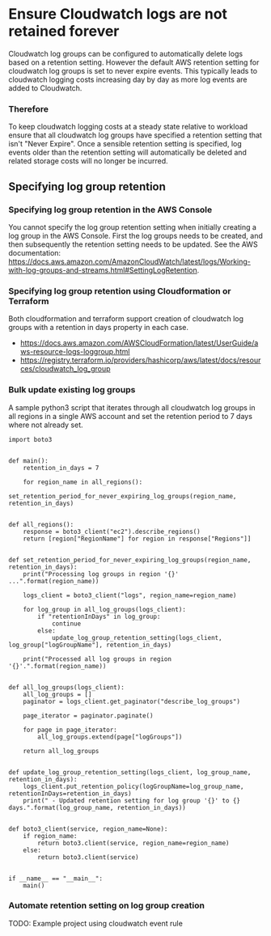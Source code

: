 # Ensure Cloudwatch logs are not retained forever

Cloudwatch log groups can be configured to automatically delete logs based on a retention setting. However the default AWS retention setting for cloudwatch log groups is set to never expire events. This typically leads to cloudwatch logging costs increasing day by day as more log events are added to Cloudwatch.

### Therefore

To keep cloudwatch logging costs at a steady state relative to workload ensure that all cloudwatch log groups have specified a retention setting that isn't "Never Expire". Once a sensible retention setting is specified, log events older than the retention setting will automatically be deleted and related storage costs will no longer be incurred.

## Specifying log group retention

### Specifying log group retention in the AWS Console

You cannot specify the log group retention setting when initially creating a log group in the AWS Console. First the log groups needs to be created, and then subsequently the retention setting needs to be updated. See the AWS documentation: https://docs.aws.amazon.com/AmazonCloudWatch/latest/logs/Working-with-log-groups-and-streams.html#SettingLogRetention.

### Specifying log group retention using Cloudformation or Terraform

Both cloudformation and terraform support creation of cloudwatch log groups with a retention in days property in each case.
* https://docs.aws.amazon.com/AWSCloudFormation/latest/UserGuide/aws-resource-logs-loggroup.html
* https://registry.terraform.io/providers/hashicorp/aws/latest/docs/resources/cloudwatch_log_group

### Bulk update existing log groups

A sample python3 script that iterates through all cloudwatch log groups in all regions in a single AWS account and set the retention period to 7 days where not already set. 
```python3
import boto3


def main():
    retention_in_days = 7

    for region_name in all_regions():
        set_retention_period_for_never_expiring_log_groups(region_name, retention_in_days)


def all_regions():
    response = boto3_client("ec2").describe_regions()
    return [region["RegionName"] for region in response["Regions"]]


def set_retention_period_for_never_expiring_log_groups(region_name, retention_in_days):
    print("Processing log groups in region '{}' ...".format(region_name))

    logs_client = boto3_client("logs", region_name=region_name)

    for log_group in all_log_groups(logs_client):
        if "retentionInDays" in log_group:
            continue
        else:
            update_log_group_retention_setting(logs_client, log_group["logGroupName"], retention_in_days)

    print("Processed all log groups in region '{}'.".format(region_name))


def all_log_groups(logs_client):
    all_log_groups = []
    paginator = logs_client.get_paginator("describe_log_groups")

    page_iterator = paginator.paginate()

    for page in page_iterator:
        all_log_groups.extend(page["logGroups"])

    return all_log_groups


def update_log_group_retention_setting(logs_client, log_group_name, retention_in_days):
    logs_client.put_retention_policy(logGroupName=log_group_name, retentionInDays=retention_in_days)
    print(" - Updated retention setting for log group '{}' to {} days.".format(log_group_name, retention_in_days))


def boto3_client(service, region_name=None):
    if region_name:
        return boto3.client(service, region_name=region_name)
    else:
        return boto3.client(service)


if __name__ == "__main__":
    main()

```

### Automate retention setting on log group creation

TODO: Example project using cloudwatch event rule

